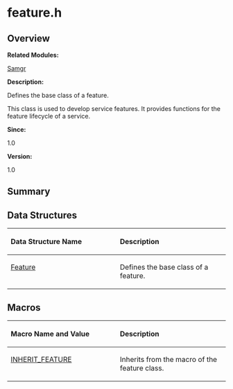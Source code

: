 # feature.h<a name="EN-US_TOPIC_0000001054595093"></a>

## **Overview**<a name="section705740805191848"></a>

**Related Modules:**

[Samgr](samgr.md)

**Description:**

Defines the base class of a feature. 

This class is used to develop service features. It provides functions for the feature lifecycle of a service. 

**Since:**

1.0

**Version:**

1.0

## **Summary**<a name="section1257874734191848"></a>

## Data Structures<a name="nested-classes"></a>

<a name="table130538906191848"></a>
<table><thead align="left"><tr id="row1383258689191848"><th class="cellrowborder" valign="top" width="50%" id="mcps1.1.3.1.1"><p id="p1484158451191848"><a name="p1484158451191848"></a><a name="p1484158451191848"></a>Data Structure Name</p>
</th>
<th class="cellrowborder" valign="top" width="50%" id="mcps1.1.3.1.2"><p id="p2067934937191848"><a name="p2067934937191848"></a><a name="p2067934937191848"></a>Description</p>
</th>
</tr>
</thead>
<tbody><tr id="row2008303694191848"><td class="cellrowborder" valign="top" width="50%" headers="mcps1.1.3.1.1 "><p id="p229058552191848"><a name="p229058552191848"></a><a name="p229058552191848"></a><a href="feature.md">Feature</a></p>
</td>
<td class="cellrowborder" valign="top" width="50%" headers="mcps1.1.3.1.2 "><p id="p1286986416191848"><a name="p1286986416191848"></a><a name="p1286986416191848"></a>Defines the base class of a feature. </p>
</td>
</tr>
</tbody>
</table>

## Macros<a name="define-members"></a>

<a name="table2020904004191848"></a>
<table><thead align="left"><tr id="row173275647191848"><th class="cellrowborder" valign="top" width="50%" id="mcps1.1.3.1.1"><p id="p1078152486191848"><a name="p1078152486191848"></a><a name="p1078152486191848"></a>Macro Name and Value</p>
</th>
<th class="cellrowborder" valign="top" width="50%" id="mcps1.1.3.1.2"><p id="p315906278191848"><a name="p315906278191848"></a><a name="p315906278191848"></a>Description</p>
</th>
</tr>
</thead>
<tbody><tr id="row297842718191848"><td class="cellrowborder" valign="top" width="50%" headers="mcps1.1.3.1.1 "><p id="p1237363542191848"><a name="p1237363542191848"></a><a name="p1237363542191848"></a><a href="samgr.md#ga63c2f681bde297cb28a9a300a462f3f4">INHERIT_FEATURE</a></p>
</td>
<td class="cellrowborder" valign="top" width="50%" headers="mcps1.1.3.1.2 "><p id="p1798406794191848"><a name="p1798406794191848"></a><a name="p1798406794191848"></a>Inherits from the macro of the feature class. </p>
</td>
</tr>
</tbody>
</table>


